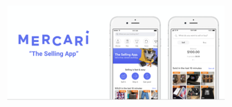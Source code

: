 <!-- note
Please let me introduce my company.

Mercari is a C2C marketplace app that allows users to enjoy buying and selling.
Offices in Japan and the United States have more than 1650 people work.

Mercari’s mission is to “create value in a global marketplace where anyone can buy & sell,” and its focus on a global marketplace can be seen in the decision to expand overseas the year after its foundation.
The company believes that succeeding in a market as large and diverse as the US is a key milestone in achieving its mission.
-->

<img src="../images/mercari.png" />
